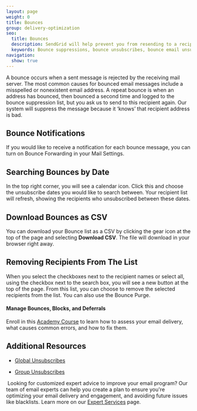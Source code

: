 ```yaml
---
layout: page
weight: 0
title: Bounces
group: delivery-optimization
seo:
  title: Bounces
  description: SendGrid will help prevent you from resending to a recipient whose email server rejects the messages.
  keywords: Bounce suppressions, bounce unsubscribes, bounce email unsubscribe, bounce email suppression
navigation:
  show: true
---
```


A bounce occurs when a sent message is rejected by the receiving mail server. The most common causes for bounced email messages include a misspelled or nonexistent email address. A repeat bounce is when an address has bounced, then bounced a second time and logged to the bounce suppression list, but you ask us to send to this recipient again. Our system will suppress the message because it ‘knows’ that recipient address is bad.

## 	Bounce Notifications

If you would like to receive a notification for each bounce message, you can turn on Bounce Forwarding in your Mail Settings.

## 	Searching Bounces by Date

In the top right corner, you will see a calendar icon. Click this and choose the unsubscribe dates you would like to search between. Your recipient list will refresh, showing the recipients who unsubscribed between these dates.

## 	Download Bounces as CSV

You can download your Bounce list as a CSV by clicking the gear icon at the top of the page and selecting **Download CSV**. The file will download in your browser right away.

## 	Removing Recipients From The List

When you select the checkboxes next to the recipient names or select all, using the checkbox next to the search box, you will see a new button at the top of the page. From this list, you can choose to remove the selected recipients from the list. You can also use the Bounce Purge.

<call-out-link linktext="Go To Course" img="/img/SGA_ManageBounces750.png" link="https://rise.articulate.com/share/rBJixBkt2kAqwQShqvOcKuevYulLLIZ9">

#### Manage Bounces, Blocks, and Deferrals

Enroll in this [Academy Course](https://rise.articulate.com/share/rBJixBkt2kAqwQShqvOcKuevYulLLIZ9) to learn how to assess your email delivery, what causes common errors, and how to fix them.

</call-out-link>

## 	Additional Resources

- [Global Unsubscribes]({{root_url}}/ui/sending-email/global-unsubscribes/)

- [Group Unsubscribes]({{root_url}}/ui/sending-email/group-unsubscribes/)

<call-out>

 Looking for customized expert advice to improve your email program? Our team of email experts can help you create a plan to ensure you're optimizing your email delivery and engagement, and avoiding future issues like blacklists. Learn more on our [Expert Services](https://sendgrid.com/solutions/expert-services/?utm_source=docs) page.

 </call-out>
